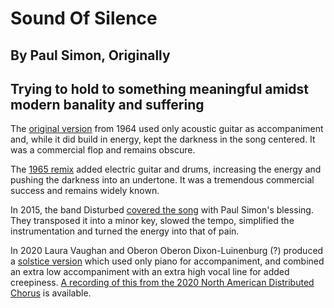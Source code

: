 #  Sound Of Silence
## By Paul Simon, Originally
## Trying to hold to something meaningful amidst modern banality and suffering

The [original version](https://www.youtube.com/watch?v=FHPmjoMk25g) from 1964 used only acoustic guitar as accompaniment and, while it did build in energy, kept the darkness in the song centered.  It was a commercial flop and remains obscure.

The [1965 remix](https://www.youtube.com/watch?v=4fWyzwo1xg0) added electric guitar and drums, increasing the energy and pushing the darkness into an undertone.  It was a tremendous commercial success and remains widely known.

In 2015, the band Disturbed [covered the song](https://www.youtube.com/watch?v=u9Dg-g7t2l4) with Paul Simon's blessing.  They transposed it into a minor key, slowed the tempo, simplified the instrumentation and turned the energy into that of pain.

In 2020 Laura Vaughan and Oberon Oberon Dixon-Luinenburg (?) produced a [solstice version](Sound-of-Silence-2020.mp3) which used only piano for accompaniment, and combined an extra low accompaniment with an extra high vocal line for added creepiness.  [A recording of this from the 2020 North American Distributed Chorus](https://www.jefftk.com/solstice-2020/04-sounds-of-silence--2020-12-20-013833.mp3) is available.
